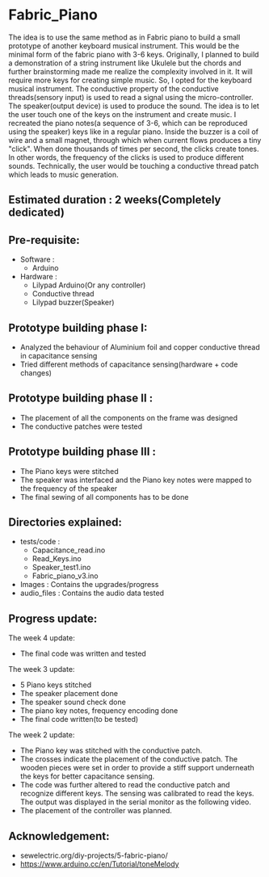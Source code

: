 # Fabric_Piano
The idea is to use the same method as in Fabric piano to build a small prototype of another keyboard musical instrument. This would be the minimal form of the fabric piano with 3-6 keys.  Originally, I planned to build a demonstration of a string instrument like Ukulele but the chords and further brainstorming made me realize the complexity involved in it. It will require more keys for creating simple music. So, I opted for the keyboard musical instrument. The conductive property of the conductive threads(sensory input) is used to read a signal using the micro-controller. The speaker(output device) is used to produce the sound. The idea is to let the user touch one of the keys on the instrument and create music. I recreated the piano notes(a sequence of 3-6, which can be reproduced using the speaker) keys like in a regular piano. Inside the buzzer is a coil of wire and a small magnet, through which when current flows produces a tiny "click". When done thousands of times per second, the clicks create tones. In other words, the frequency of the clicks is used to produce different sounds. Technically, the user would be touching a conductive thread patch which leads to music generation.

## Estimated duration : 2 weeks(Completely dedicated)

## Pre-requisite:
- Software :
    - Arduino
- Hardware :
    - Lilypad Arduino(Or any controller) 
    - Conductive thread
    - Lilypad buzzer(Speaker)
 
## Prototype building phase I:
- Analyzed the behaviour of Aluminium foil and copper conductive thread in capacitance sensing
- Tried different methods of capacitance sensing(hardware + code changes)

## Prototype building phase II :
-  The placement of all the components on the frame was designed
-  The conductive patches were tested

## Prototype building phase III :
-  The Piano keys were stitched
-  The speaker was interfaced and the Piano key notes were mapped to the frequency of the speaker
-  The final sewing of all components has to be done


## Directories explained:
-  tests/code : 
    - Capacitance_read.ino
    - Read_Keys.ino
    - Speaker_test1.ino
    - Fabric_piano_v3.ino
-  Images : Contains the upgrades/progress
-  audio_files : Contains the audio data tested

## Progress update:

The week 4 update:
- The final code was written and tested

The week 3 update:
- 5 Piano keys stitched
- The speaker placement done
- The speaker sound check done
- The piano key notes, frequency encoding done
- The final code written(to be tested)

The week 2 update:
- The Piano key was stitched with the conductive patch.
- The crosses indicate the placement of the conductive patch. The wooden pieces were set in order to provide a stiff support underneath the keys for better capacitance sensing. 
- The code was further altered to read the conductive patch and recognize different keys. The sensing was calibrated to read the keys. The output was displayed in the serial monitor as the following video.
- The placement of the controller was planned.

## Acknowledgement:
- sewelectric.org/diy-projects/5-fabric-piano/
- https://www.arduino.cc/en/Tutorial/toneMelody
